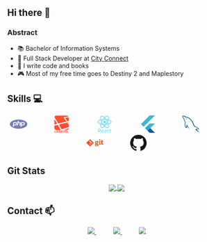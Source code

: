 ## Hi there 👋

### Abstract

- :books: Bachelor of Information Systems
- :office: Full Stack Developer at <a href="http://cityconnect.com.br" target="_blank">City Connect</a>
- :scroll: I write code and books
- :video_game: Most of my free time goes to Destiny 2 and Maplestory 

## Skills :computer:

<p align="center">
    <img height="40" src="https://raw.githubusercontent.com/devicons/devicon/master/icons/php/php-plain.svg">
    &nbsp;&nbsp;&nbsp;&nbsp;&nbsp;&nbsp;&nbsp;&nbsp;&nbsp;&nbsp;&nbsp;&nbsp;&nbsp;
    <img height="40" src="https://raw.githubusercontent.com/devicons/devicon/master/icons/laravel/laravel-plain-wordmark.svg">
    &nbsp;&nbsp;&nbsp;&nbsp;&nbsp;&nbsp;&nbsp;&nbsp;&nbsp;&nbsp;&nbsp;&nbsp;&nbsp;
    <img height="40" src="https://raw.githubusercontent.com/devicons/devicon/master/icons/react/react-original-wordmark.svg">
    &nbsp;&nbsp;&nbsp;&nbsp;&nbsp;&nbsp;&nbsp;&nbsp;&nbsp;&nbsp;&nbsp;&nbsp;&nbsp;
    <img height="40" src="https://raw.githubusercontent.com/devicons/devicon/master/icons/flutter/flutter-original.svg">
    &nbsp;&nbsp;&nbsp;&nbsp;&nbsp;&nbsp;&nbsp;&nbsp;&nbsp;&nbsp;&nbsp;&nbsp;&nbsp;
    <img height="40" src="https://raw.githubusercontent.com/devicons/devicon/master/icons/mysql/mysql-original.svg">
     &nbsp;&nbsp;&nbsp;&nbsp;&nbsp;&nbsp;&nbsp;&nbsp;&nbsp;&nbsp;&nbsp;&nbsp;&nbsp;
    <img height="40" src="https://raw.githubusercontent.com/devicons/devicon/master/icons/git/git-plain-wordmark.svg">
    &nbsp;&nbsp;&nbsp;&nbsp;&nbsp;&nbsp;&nbsp;&nbsp;&nbsp;&nbsp;&nbsp;&nbsp;&nbsp;
    <img height="40" style="color: purple" src="https://raw.githubusercontent.com/devicons/devicon/master/icons/github/github-original.svg">
   
</p>

## Git Stats

<p align="center">
    <a href="https://github.com/anuraghazra/github-readme-stats">
        <img align="center" src="https://github-readme-stats.vercel.app/api/top-langs/?username=Milkado&layout=compact&theme=dracula" />
    </a>
    <a href="https://github.com/anuraghazra/github-readme-stats">
        <img align="center" height="165" src="https://github-readme-stats.vercel.app/api?username=Milkado&show_icons=true&theme=dracula&count_private=true" />
    </a>
</p>

## Contact :mailbox:

<p align="center">
    <a href="mailto:lucasdef.miranda@gmail.com">
        <img src="https://img.shields.io/badge/gmail-D14836?&style=for-the-badge&logo=gmail&logoColor=white&link=mailto:lucasdef.miranda@gmail.com">
    </a>
    &nbsp;&nbsp;&nbsp;&nbsp;&nbsp;&nbsp;&nbsp;&nbsp;&nbsp;
    <a href="https://www.linkedin.com/in/lucas-f-miranda">
        <img src="https://img.shields.io/badge/linkedin-%230077B5.svg?&style=for-the-badge&logo=linkedin&logoColor=white&link=mailto:https://www.linkedin.com/in/lucas-f-miranda/">
    </a>
     &nbsp;&nbsp;&nbsp;&nbsp;&nbsp;&nbsp;&nbsp;&nbsp;&nbsp;
    <a  href="https://dev.to/milkado/">
        <img  src="https://img.shields.io/badge/Milkado-%230077B2.svg?color=black&style=for-the-badge&logo=dev.to&logoColor=white&link=mailto:https://dev.to/milkado/">
    </a>
</p>



<!--
**Milkado/Milkado** is a ✨ _special_ ✨ repository because its `README.md` (this file) appears on your GitHub profile.

Here are some ideas to get you started:

- 🔭 I’m currently working on ...
- 🌱 I’m currently learning ...
- 👯 I’m looking to collaborate on ...
- 🤔 I’m looking for help with ...
- 💬 Ask me about ...
- 📫 How to reach me: ...
- 😄 Pronouns: ...
- ⚡ Fun fact: ...
-->
